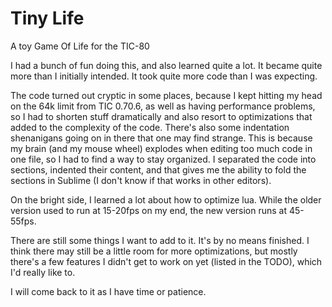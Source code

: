 # Tiny Life
A toy Game Of Life for the TIC-80

I had a bunch of fun doing this, and also learned quite a lot. It became quite more than I initially intended. It took quite more code than I was expecting.

The code turned out cryptic in some places, because I kept hitting my head on the 64k limit from TIC 0.70.6, as well as having performance problems, so I had to shorten stuff dramatically and also resort to optimizations that added to the complexity of the code. There's also some indentation shenanigans going on in there that one may find strange. This is because my brain (and my mouse wheel) explodes when editing too much code in one file, so I had to find a way to stay organized. I separated the code into sections, indented their content, and that gives me the ability to fold the sections in Sublime (I don't know if that works in other editors).

On the bright side, I learned a lot about how to optimize lua. While the older version used to run at 15-20fps on my end, the new version runs at 45-55fps. 

There are still some things I want to add to it. It's by no means finished. I think there may still be a little room for more optimizations, but mostly there's a few features I didn't get to work on yet (listed in the TODO), which I'd really like to.

I will come back to it as I have time or patience.

